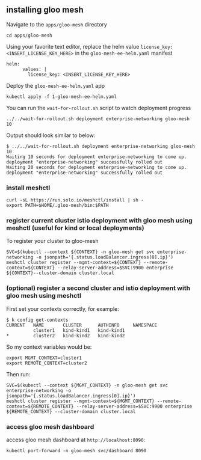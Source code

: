 ## installing gloo mesh
Navigate to the `apps/gloo-mesh` directory
```
cd apps/gloo-mesh
```

Using your favorite text editor, replace the helm value `license_key: <INSERT_LICENSE_KEY_HERE>` in the `gloo-mesh-ee-helm.yaml` manifest
```
helm:
      values: |
        license_key: <INSERT_LICENSE_KEY_HERE>
```

Deploy the `gloo-mesh-ee-helm.yaml` app
```
kubectl apply -f 1-gloo-mesh-ee-helm.yaml
```

You can run the `wait-for-rollout.sh` script to watch deployment progress
```
../../wait-for-rollout.sh deployment enterprise-networking gloo-mesh 10
```

Output should look similar to below:
```
$ ../../wait-for-rollout.sh deployment enterprise-networking gloo-mesh 10
Waiting 10 seconds for deployment enterprise-networking to come up.
deployment "enterprise-networking" successfully rolled out
Waiting 20 seconds for deployment enterprise-networking to come up.
deployment "enterprise-networking" successfully rolled out
```

### install meshctl
```
curl -sL https://run.solo.io/meshctl/install | sh -
export PATH=$HOME/.gloo-mesh/bin:$PATH
```

### register current cluster istio deployment with gloo mesh using meshctl (useful for kind or local deployments)
To register your cluster to gloo-mesh
```
SVC=$(kubectl --context ${CONTEXT} -n gloo-mesh get svc enterprise-networking -o jsonpath='{.status.loadBalancer.ingress[0].ip}')
meshctl cluster register --mgmt-context=${CONTEXT} --remote-context=${CONTEXT} --relay-server-address=$SVC:9900 enterprise ${CONTEXT}--cluster-domain cluster.local
```

### (optional) register a second cluster and istio deployment with gloo mesh using meshctl
First set your contexts correctly, for example:
```
$ k config get-contexts
CURRENT   NAME       CLUSTER      AUTHINFO     NAMESPACE
          cluster1   kind-kind1   kind-kind1   
*         cluster2   kind-kind2   kind-kind2   
```

So my context variables would be:
```
export MGMT_CONTEXT=cluster1
export REMOTE_CONTEXT=cluster2
```

Then run:
```
SVC=$(kubectl --context ${MGMT_CONTEXT} -n gloo-mesh get svc enterprise-networking -o jsonpath='{.status.loadBalancer.ingress[0].ip}')
meshctl cluster register --mgmt-context=${MGMT_CONTEXT} --remote-context=${REMOTE_CONTEXT} --relay-server-address=$SVC:9900 enterprise ${REMOTE_CONTEXT} --cluster-domain cluster.local
```

### access gloo mesh dashboard
access gloo mesh dashboard at `http://localhost:8090`:
```
kubectl port-forward -n gloo-mesh svc/dashboard 8090
```